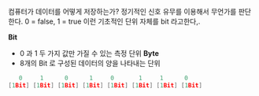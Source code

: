 컴퓨터가 데이터를 어떻게 저장하는가?  정기적인 신호 유무를 이용해서 무언가를 판단한다. 0 = false, 1 = true 이런 기초적인 단위 자체를 bit 라고한다,.

**Bit**
- 0 과 1 두 가지 값만 가질 수 있는 측정 단위 
**Byte**
- 8개의 Bit 로 구성된 데이터의 양을 나타내는 단위
```C++
   0     1      0      1     0       1     1      0  
[1Bit] [1Bit] [1Bit] [1Bit] [1Bit] [1Bit] [1Bit] [1Bit]  
```
